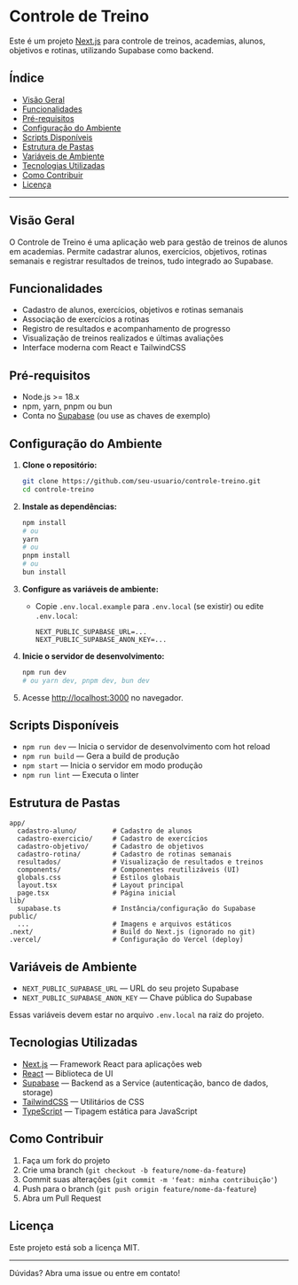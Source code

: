 # Controle de Treino

Este é um projeto [Next.js](https://nextjs.org) para controle de treinos, academias, alunos, objetivos e rotinas, utilizando Supabase como backend.

## Índice

- [Visão Geral](#visão-geral)
- [Funcionalidades](#funcionalidades)
- [Pré-requisitos](#pré-requisitos)
- [Configuração do Ambiente](#configuração-do-ambiente)
- [Scripts Disponíveis](#scripts-disponíveis)
- [Estrutura de Pastas](#estrutura-de-pastas)
- [Variáveis de Ambiente](#variáveis-de-ambiente)
- [Tecnologias Utilizadas](#tecnologias-utilizadas)
- [Como Contribuir](#como-contribuir)
- [Licença](#licença)

---

## Visão Geral

O Controle de Treino é uma aplicação web para gestão de treinos de alunos em academias. Permite cadastrar alunos, exercícios, objetivos, rotinas semanais e registrar resultados de treinos, tudo integrado ao Supabase.

## Funcionalidades

- Cadastro de alunos, exercícios, objetivos e rotinas semanais
- Associação de exercícios a rotinas
- Registro de resultados e acompanhamento de progresso
- Visualização de treinos realizados e últimas avaliações
- Interface moderna com React e TailwindCSS

## Pré-requisitos

- Node.js >= 18.x
- npm, yarn, pnpm ou bun
- Conta no [Supabase](https://supabase.com/) (ou use as chaves de exemplo)

## Configuração do Ambiente

1. **Clone o repositório:**
   ```bash
   git clone https://github.com/seu-usuario/controle-treino.git
   cd controle-treino
   ```

2. **Instale as dependências:**
   ```bash
   npm install
   # ou
   yarn
   # ou
   pnpm install
   # ou
   bun install
   ```

3. **Configure as variáveis de ambiente:**
   - Copie `.env.local.example` para `.env.local` (se existir) ou edite `.env.local`:
     ```
     NEXT_PUBLIC_SUPABASE_URL=...
     NEXT_PUBLIC_SUPABASE_ANON_KEY=...
     ```

4. **Inicie o servidor de desenvolvimento:**
   ```bash
   npm run dev
   # ou yarn dev, pnpm dev, bun dev
   ```

5. Acesse [http://localhost:3000](http://localhost:3000) no navegador.

## Scripts Disponíveis

- `npm run dev` — Inicia o servidor de desenvolvimento com hot reload
- `npm run build` — Gera a build de produção
- `npm start` — Inicia o servidor em modo produção
- `npm run lint` — Executa o linter

## Estrutura de Pastas

```
app/
  cadastro-aluno/         # Cadastro de alunos
  cadastro-exercicio/     # Cadastro de exercícios
  cadastro-objetivo/      # Cadastro de objetivos
  cadastro-rotina/        # Cadastro de rotinas semanais
  resultados/             # Visualização de resultados e treinos
  components/             # Componentes reutilizáveis (UI)
  globals.css             # Estilos globais
  layout.tsx              # Layout principal
  page.tsx                # Página inicial
lib/
  supabase.ts             # Instância/configuração do Supabase
public/
  ...                     # Imagens e arquivos estáticos
.next/                    # Build do Next.js (ignorado no git)
.vercel/                  # Configuração do Vercel (deploy)
```

## Variáveis de Ambiente

- `NEXT_PUBLIC_SUPABASE_URL` — URL do seu projeto Supabase
- `NEXT_PUBLIC_SUPABASE_ANON_KEY` — Chave pública do Supabase

Essas variáveis devem estar no arquivo `.env.local` na raiz do projeto.

## Tecnologias Utilizadas

- [Next.js](https://nextjs.org/) — Framework React para aplicações web
- [React](https://react.dev/) — Biblioteca de UI
- [Supabase](https://supabase.com/) — Backend as a Service (autenticação, banco de dados, storage)
- [TailwindCSS](https://tailwindcss.com/) — Utilitários de CSS
- [TypeScript](https://www.typescriptlang.org/) — Tipagem estática para JavaScript

## Como Contribuir

1. Faça um fork do projeto
2. Crie uma branch (`git checkout -b feature/nome-da-feature`)
3. Commit suas alterações (`git commit -m 'feat: minha contribuição'`)
4. Push para o branch (`git push origin feature/nome-da-feature`)
5. Abra um Pull Request

## Licença

Este projeto está sob a licença MIT.

---

Dúvidas? Abra uma issue ou entre em contato!
